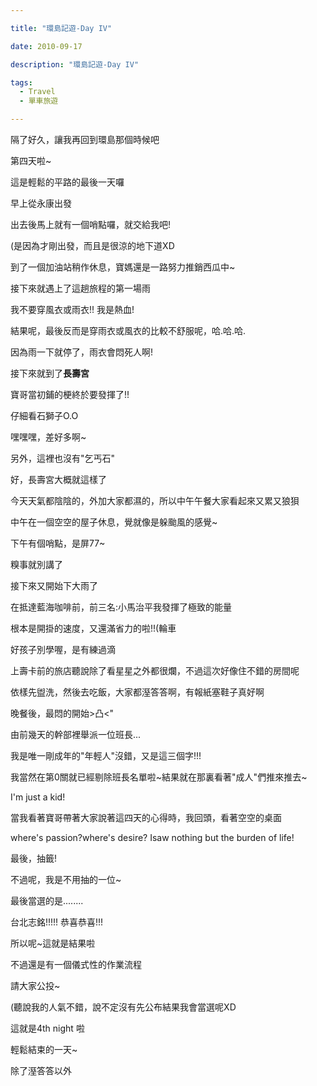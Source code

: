 ```yaml
---

title: "環島記遊-Day IV"

date: 2010-09-17

description: "環島記遊-Day IV"

tags:
  - Travel
  - 單車旅遊

---
```


隔了好久，讓我再回到環島那個時候吧  

  

第四天啦~  

這是輕鬆的平路的最後一天囉  

  

早上從永康出發  

  

出去後馬上就有一個哨點囉，就交給我吧!  

(是因為才剛出發，而且是很涼的地下道XD  

  

到了一個加油站稍作休息，寶媽還是一路努力推銷西瓜中~  

  

接下來就遇上了這趟旅程的第一場雨  

我不要穿風衣或雨衣!! 我是熱血!  

  

結果呢，最後反而是穿雨衣或風衣的比較不舒服呢，哈.哈.哈.  

  

因為雨一下就停了，雨衣會悶死人啊!  

  

接下來就到了**長壽宮**  

  

寶哥當初鋪的梗終於要發揮了!!  

  

仔細看石獅子O.O  

  

嘿嘿嘿，差好多啊~  

  

另外，這裡也沒有"乞丐石"  

好，長壽宮大概就這樣了  

  

今天天氣都陰陰的，外加大家都濕的，所以中午午餐大家看起來又累又狼狽  

  

中午在一個空空的屋子休息，覺就像是躲颱風的感覺~  

  

下午有個哨點，是屏77~  

糗事就別講了  

  

接下來又開始下大雨了  

  

在抵達藍海咖啡前，前三名:小馬治平我發揮了極致的能量  

  

根本是開掛的速度，又還滿省力的啦!!(輪車  

  

好孩子別學喔，是有練過滴  

  

  

上壽卡前的旅店聽說除了看星星之外都很爛，不過這次好像住不錯的房間呢  

  

依樣先盥洗，然後去吃飯，大家都溼答答啊，有報紙塞鞋子真好啊  

  

  

  

晚餐後，最悶的開始>凸<"  

  

由前幾天的幹部裡舉派一位班長...  

  

我是唯一剛成年的"年輕人"沒錯，又是這三個字!!!  

  

我當然在第0關就已經剔除班長名單啦~結果就在那裏看著"成人"們推來推去~  

  

I'm just a kid!  

  

當我看著寶哥帶著大家說著這四天的心得時，我回頭，看著空空的桌面  

  

where's passion?where's desire? Isaw nothing but the burden of life!  

  

最後，抽籤!  

不過呢，我是不用抽的一位~  

  

最後當選的是........  

  

台北志銘!!!!! 恭喜恭喜!!!  

  

所以呢~這就是結果啦  

  

不過還是有一個儀式性的作業流程  

  

請大家公投~  

(聽說我的人氣不錯，說不定沒有先公布結果我會當選呢XD  

  

這就是4th night 啦  

  

輕鬆結束的一天~  

  

除了溼答答以外  

  

  

  

  

  

  

  

  

  

  

  

